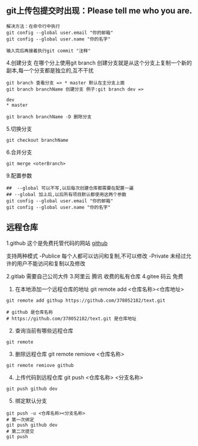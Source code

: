 ## git上传包提交时出现：Please tell me who you are.
```
解决方法：在命令行中执行
git config --global user.email "你的邮箱"
git config --global user.name "你的名字"

输入完后再接着执行git commit "注释"
```

4.创建分支
在哪个分上使用git branch 创建分支就是从这个分支上复制一个新的副本,每一个分支都是独立的,互不干扰
```
git branch 查看分支 => * master 默认在主分支上面
git branch branchName 创建分支 例子:git branch dev =>

dev
* master

git branch branchName -D 删除分支
```

5.切换分支
```
git checkout branchName 
```
6.合并分支
```shell
git merge <oterBranch>
```

9.配置参数
```shell
##  --global 可以不写,以后每次创建仓库都需要在配置一遍
## --global 加上后,以后所有项目默认都使用这两个参数
git config --global user.email "你的邮箱"
git config --global user.name "你的名字"
```
## 远程仓库
1.github 这个是免费托管代码的网站
[github](https://github.com/)

支持两种模式
-Publice 每个人都可以访问和复制,不可以修改
-Private 未经过允许的用户不能访问和复制以及修改

2.gitlab 需要自己公司大件
3.阿里云 腾讯 收费的私有仓库
4.gitee 码云 免费

1. 在本地添加一个远程仓库的地址
git remote add <仓库名称><仓库地址>
```shell
git remote add githup https://github.com/378052182/text.git

# github 是仓库名称
# https://github.com/378052182/text.git 是仓库地址
```

2.  查询当前有哪些远程仓库
```shell
git remote
```

3. 删除远程仓库
git remote remiove <仓库名称>
```shell
git remote remiove github
```

4. 上传代码到远程仓库
git push <仓库名称> <分支名称>
```shell
git push github dev
```

5. 绑定默认分支
```shell
git push -u <仓库名称><分支名称>
# 第一次绑定
git push github dev
# 第二次提交
git push
```



